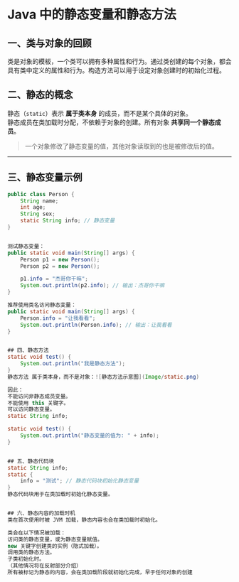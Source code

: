 # Java 中的静态变量和静态方法

## 一、类与对象的回顾

类是对象的模板，一个类可以拥有多种属性和行为。通过类创建的每个对象，都会具有类中定义的属性和行为。构造方法可以用于设定对象创建时的初始化过程。

## 二、静态的概念

静态（`static`）表示 **属于类本身** 的成员，而不是某个具体的对象。  
静态成员在类加载时分配，不依赖于对象的创建。所有对象 **共享同一个静态成员**。

> 一个对象修改了静态变量的值，其他对象读取到的也是被修改后的值。

---

## 三、静态变量示例

```java
public class Person {
    String name;
    int age;
    String sex;
    static String info; // 静态变量
}


测试静态变量：
public static void main(String[] args) {
    Person p1 = new Person();
    Person p2 = new Person();

    p1.info = "杰哥你干嘛";
    System.out.println(p2.info); // 输出：杰哥你干嘛
}

推荐使用类名访问静态变量：
public static void main(String[] args) {
    Person.info = "让我看看";
    System.out.println(Person.info); // 输出：让我看看
}


## 四、静态方法
static void test() {
    System.out.println("我是静态方法");
}
静态方法 属于类本身，而不是对象：![静态方法示意图](Image/static.png)

因此：
不能访问非静态成员变量。
不能使用 this 关键字。
可以访问静态变量。
static String info;

static void test() {
    System.out.println("静态变量的值为: " + info);
}


## 五、静态代码块
static String info;
static {
    info = "测试"; // 静态代码块初始化静态变量
}
静态代码块用于在类加载时初始化静态变量。


## 六、静态内容的加载时机
类在首次使用时被 JVM 加载，静态内容也会在类加载时初始化。

类会在以下情况被加载：
访问类的静态变量，或为静态变量赋值。
new 关键字创建类的实例（隐式加载）。
调用类的静态方法。
子类初始化时。
（其他情况将在反射部分介绍）
所有被标记为静态的内容，会在类加载阶段就初始化完成，早于任何对象的创建